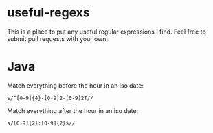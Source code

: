 # useful-regexs
This is a place to put any useful regular expressions I find. Feel free to submit pull requests with your own!

# Java
Match everything before the hour in an iso date:

```
s/^[0-9]{4}-[0-9]2-[0-9]2T//
```

Match everything after the hour in an iso date:
```
s/[0-9]{2}:[0-9]{2}$//
```
